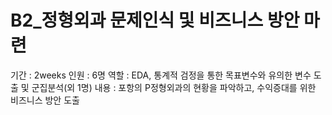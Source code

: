 # B2_정형외과 문제인식 및 비즈니스 방안 마련

기간 : 2weeks
인원 : 6명
역할 : EDA, 통계적 검정을 통한 목표변수와 유의한 변수 도출 및 군집분석(외 1명)
내용 : 포항의 P정형외과의 현황을 파악하고, 수익증대를 위한 비즈니스 방안 도출
